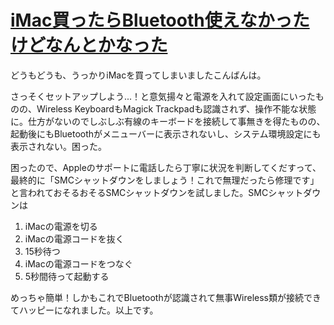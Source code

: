 # [iMac買ったらBluetooth使えなかったけどなんとかなった](/2014/03/21/buy-imac-bluetooth.html)

どうもどうも、うっかりiMacを買ってしまいましたこんばんは。

さっそくセットアップしよう...！と意気揚々と電源を入れて設定画面にいったものの、Wireless KeyboardもMagick Trackpadも認識されず、操作不能な状態に。仕方がないのでしぶしぶ有線のキーボードを接続して事無きを得たものの、起動後にもBluetoothがメニューバーに表示されないし、システム環境設定にも表示されない。困った。

困ったので、Appleのサポートに電話したら丁寧に状況を判断してくだすって、最終的に「SMCシャットダウンをしましょう！これで無理だったら修理です」と言われておそるおそるSMCシャットダウンを試しました。SMCシャットダウンは

1. iMacの電源を切る
2. iMacの電源コードを抜く
3. 15秒待つ
4. iMacの電源コードをつなぐ
5. 5秒間待って起動する

めっちゃ簡単！しかもこれでBluetoothが認識されて無事Wireless類が接続できてハッピーになれました。以上です。
